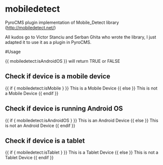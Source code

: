 mobiledetect
============

PyroCMS plugin implementation of Mobile_Detect library (http://mobiledetect.net/)

All kudos go to Victor Stanciu and Serban Ghita who wrote the library, I just adapted it to use it as a plugin in PyroCMS.

#Usage

{{ mobiledetect:isAndroidOS }} will return TRUE or FALSE



## Check if device is a mobile device
{{ if { mobiledetect:isMobile } }}
This is a Mobile Device
{{ else }}
This is not a Mobile Device
{{ endif }}

## Check if device is running Android OS

{{ if { mobiledetect:isAndroidOS } }}
This is an Android Device
{{ else }}
This is not an Android Device
{{ endif }}

## Check if device is a tablet
{{ if { mobiledetect:isTablet } }}
This is a Tablet Device
{{ else }}
This is not a Tablet Device
{{ endif }}